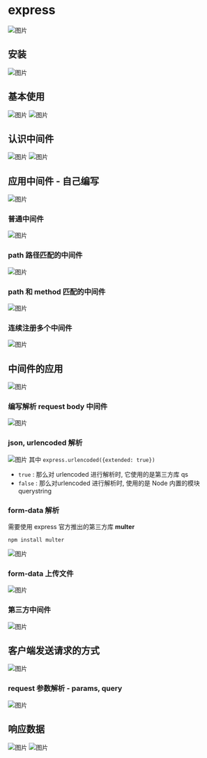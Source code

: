 # express
![图片](../.vuepress/public/images/exp1.png)
## 安装
![图片](../.vuepress/public/images/exp5.png)
## 基本使用
![图片](../.vuepress/public/images/exp2.png)
![图片](../.vuepress/public/images/exp3.png)
## 认识中间件
![图片](../.vuepress/public/images/hd1.png)
![图片](../.vuepress/public/images/jj1.png)

## 应用中间件 - 自己编写
![图片](../.vuepress/public/images/jj2.png)
### 普通中间件
![图片](../.vuepress/public/images/jj3.png)
### path 路径匹配的中间件
![图片](../.vuepress/public/images/jj5.png)
### path 和 method 匹配的中间件
![图片](../.vuepress/public/images/jj6.png)
### 连续注册多个中间件
![图片](../.vuepress/public/images/next.png)
## 中间件的应用
![图片](../.vuepress/public/images/yyy0.png)
### 编写解析 request body 中间件
![图片](../.vuepress/public/images/yyy1.png)
### json, urlencoded 解析
![图片](../.vuepress/public/images/yyy3.png)
其中 `express.urlencoded({extended: true})`
* `true` : 那么对 urlencoded 进行解析时, 它使用的是第三方库 qs
* `false` : 那么对urlencoded 进行解析时, 使用的是 Node 内置的模块 querystring
### form-data 解析
需要使用 express 官方推出的第三方库 **multer**
```shell
npm install multer
```
![图片](../.vuepress/public/images/multer1.png)
### form-data 上传文件
![图片](../.vuepress/public/images/multer2.png)
### 第三方中间件
![图片](../.vuepress/public/images/morgan1.png)
## 客户端发送请求的方式
![图片](../.vuepress/public/images/morgan1.png)
### request 参数解析 - params, query
![图片](../.vuepress/public/images/qupa1.png)
## 响应数据
![图片](../.vuepress/public/images/xy1.png)
![图片](../.vuepress/public/images/xy2.png)

























<!-- ## 基本使用
### 安装 express
```
npm i express@4.17.1
```

### 创建基本的 web 服务器
```js
// 导入 express 模块
const express = require('express')
// 创建 web 服务器
const app = express()
// 调用 app.listen(端口号, 启动成功后的回调函数), 启动服务器
app.listen(80, () =>{
  console.log('express listening on port 80)
})
```
### 监听 GET / POST 请求
`app.get()` 或 `app.post()` 方法, 可以监听客户端的 GET 请求

```js
// 参数1 : 客户端请求的 url
// 参数2 : 请求对应的处理函数
//      req: 请求对象
//      res: 响应对象
app.get('请求的url', function(req,res){ /*处理函数*/})   
// 或者
app.post('请求的url', function(req,res){ /*处理函数*/})   
```
### 把内容响应给客户端
`res.send()`方法, 把处理好的内容, 发送给服务端

```js
app.get('/user',(req,res)=>{
    // 向客户端发送 json 对象
    res.send({name:'frank', age:18})
})

app.post('/user' ,(req,res)=>{
    // 向客户端发送文本那内容
    res.send('请求成功')
})
```
### 获取 URL 中携带的查询参数
通过 **req.query** 对象, 可以访问到客户端通过查询字符串的形式, 发送到服务器的参数

```js
app.get('/', (req,res) =>{
  // req.query 默认是个空对象
  // 客户端使用 ?name=frank&age=18 的格式, 发送服务器的参数
  // 可以通过 req.query.name  req.query.age 访问到
  console.log(req.query)
  res.send(req.query)
})
```
### 获取 url 中的动态参数
`res.params` 对象, 可以访问到URL中, 通过 `:` 匹配到的动态参数 
```js
app.get('/user/:id',(req,res)=>{
  // req.params 默认空对象
  console.log(req.params)
  // 输出 如  { id : 1}
  res.send(req.params)
})
```
## 托管静态资源
### express.static()
**非常方便的创建一个静态资源服务器**

例如: 如下代码, 将 public 目录下的图片 ,css 文件, JavaScript 文件对外开放访问了
```js
app.use(express.static('public'))
```
就可以访问 public 目录中的所有文件了

![图片](../.vuepress/public/images/pub1.png)

**注意 :** Express 在**指定的**静态目录中查找文件, 并对外提供资源的访问路径, 因此**存放静态资源的目录名不会出现在 URL 中** ! 


```js
const express = require('express')
const app = express()

// 调用 express.static() 提供静态资源
app.use(express.static('./public'))

app.listen(80, (req,res)=>{
  console.log('启动')
})
```
### 托管多个静态资源目录
如果要托管多个静态资源目录, 需要多次调用 express.static() 函数
```js
app.use(express.static('public'))
app.use(express.static('files'))
```
访问静态资源文件时, express.static() 会**根据目录的添加顺序**查找所需的文件

### 挂载路径前缀
前面加一下**访问前缀**
```js
app.use('/public', express.static('public'))
```
通过 public 前缀地址来访问 public 目录的文件了
![图片](../.vuepress/public/images/pub3.png)
## nodemon
修改了代码每次都要重启, 非常繁琐

现在可以使用 nodemon , 它**能够监听项目文件的变动**, 当代码被修改后, nodemon 会**自动帮我们重启项目** , 极大方便了开发和调试

安装
```shell
npm install -g nodemon
```

使用 nodemon
```shell
node app.js
# 将上面命令替换为下面命令
nodemon app.js
```
## 路由
### Express 中的路由
在 Express 中, 路由指的是 **客户端的请求** 与 **服务器处理函数**之间的*映射关系*

Express的路由有三部分组成, **请求的类型**, **请求的 URL 地址**, **处理函数**, 格式如下:
```js
app.METHOD(PATH , HANDLER>
```
比如, app.get('/',function(req,res){...})
### 路由的匹配过程
每当一个请求请求到服务器, **需要先经过路由的匹配**,只有匹配成功, 才会调用对应的处理函数

在匹配时, 会按照路由的顺序进行匹配, 如果 **请求类型** 和 **请求的 url** 同时匹配成功, 则 Express  会将这次请求转交给对应的  function 函数进行处理
![图片](../.vuepress/public/images/luyou1.png)

注意: 
* 按照**先后顺序**
* **请求类型, 请求的 url** 同时匹配成功, 才会调用对应的处理函数

### 最简单用法
最简单的方式, 把路由挂载到 app 上 , 代码如下: 
```js
const express = require('express')
const app = express()

app.get('/',(req,res)=>{res.end('Hello')})
app.post('/',(req,res)=>{res.end('Hello')})

app.listen(80,()=>{
  console.log('listening on port 80')
})
```
### 模块化路由
为了方便对路由进行模块化管理, Express **不建议** 将路由直接挂载到 app 上, **而是推荐将路由抽离为单独的模块**

1. 创建路由对应的 .js 文件
2. 调用 `express.Router()` 函数创建路由对象
3. 向路由实例挂载具体的路由
4. 使用 **module.exports** 向外共享路由对象
5. 使用 **app.use** 函数注册路由模块

```js
const express = require('express')
// 创建路由对象
const router = express.Router()

// 挂载具体的路由
router.get('/user/list',(req,res)=>{
  res.send('Get user list')
})
router.post('user/list',(req,res)=>{
  res.send('add new user')
})
// module.exports 导出
module.exports = router
```
然后 `app.use()` **注册**路由模块
```js
// 导入路由模块
const userRouter = require('./router/user.js')
// 使用 app.use() 注册路由模块
app.use(userRouter)
```

`app.use()` 的作用 : 就是来注册全局中间件
#### 为路由模块添加访问前缀
```js
// 导入路由模块
const userRouter = require('./router/user.js')
// 使用 app.use() 注册路由模块
app.use('/api', userRouter)
```




 -->








